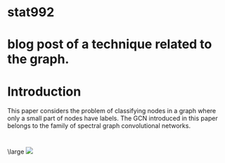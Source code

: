 # stat992
# blog post of a technique related to the graph.
# Introduction
This paper considers the problem of classifying nodes in a graph where only a small part of nodes have labels. The GCN introduced in this paper belongs to the family of spectral graph convolutional networks.

# 
\large <img src="https://render.githubusercontent.com/render/math?math=e^{i \pi} = -1">


# 
